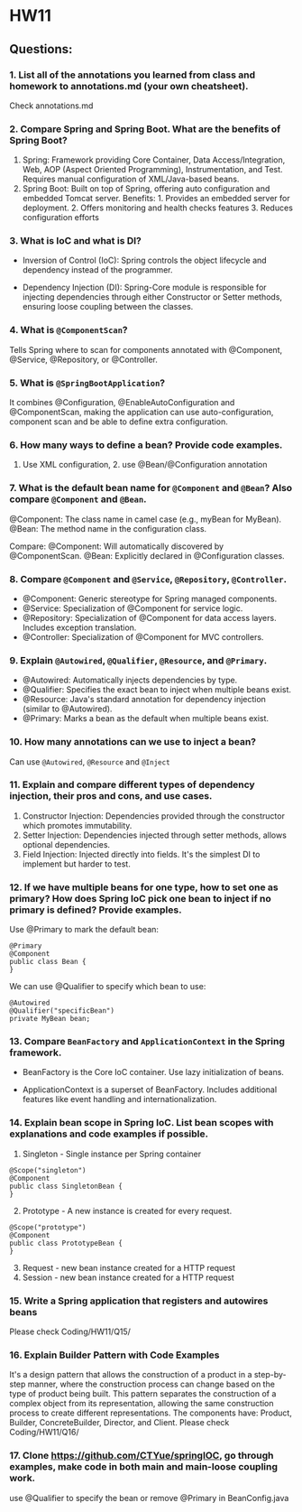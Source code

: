# HW11
## Questions:

### 1. List all of the annotations you learned from class and homework to annotations.md (your own cheatsheet).
Check annotations.md

### 2. Compare Spring and Spring Boot. What are the benefits of Spring Boot?
1. Spring: Framework providing Core Container, Data Access/Integration, Web, AOP (Aspect Oriented Programming), Instrumentation, and Test. Requires manual configuration of XML/Java-based beans.
2. Spring Boot: Built on top of Spring, offering auto configuration and embedded Tomcat server.
Benefits: 1. Provides an embedded server for deployment. 2. Offers monitoring and health checks features 3. Reduces configuration efforts

### 3. What is IoC and what is DI?
- Inversion of Control (IoC):
Spring controls the object lifecycle and dependency instead of the programmer.

- Dependency Injection (DI):
  Spring-Core module is responsible for injecting dependencies through either Constructor or Setter methods, ensuring loose coupling between the classes.


### 4. What is `@ComponentScan`?
Tells Spring where to scan for components annotated with @Component, @Service, @Repository, or @Controller.


### 5. What is `@SpringBootApplication`?
It combines @Configuration, @EnableAutoConfiguration and @ComponentScan, making the application can use auto-configuration, component scan and be able to define extra configuration.

### 6. How many ways to define a bean? Provide code examples.
1. Use XML configuration, 2. use @Bean/@Configuration annotation


### 7. What is the default bean name for `@Component` and `@Bean`? Also compare `@Component` and `@Bean`.
@Component: The class name in camel case (e.g., myBean for MyBean).
@Bean: The method name in the configuration class.

Compare:
@Component: Will automatically discovered by @ComponentScan.
@Bean: Explicitly declared in @Configuration classes.


### 8. Compare `@Component` and `@Service`, `@Repository`, `@Controller`.
- @Component: Generic stereotype for Spring managed components.
- @Service: Specialization of @Component for service logic.
- @Repository: Specialization of @Component for data access layers. Includes exception translation.
- @Controller: Specialization of @Component for MVC controllers.


### 9. Explain `@Autowired`, `@Qualifier`, `@Resource`, and `@Primary`.
- @Autowired: Automatically injects dependencies by type.
- @Qualifier: Specifies the exact bean to inject when multiple beans exist.
- @Resource: Java's standard annotation for dependency injection (similar to @Autowired).
- @Primary: Marks a bean as the default when multiple beans exist.

### 10. How many annotations can we use to inject a bean?
Can use `@Autowired`, `@Resource` and `@Inject` 


### 11. Explain and compare different types of dependency injection, their pros and cons, and use cases.
1. Constructor Injection: Dependencies provided through the constructor which promotes immutability.
2. Setter Injection: Dependencies injected through setter methods, allows optional dependencies.
3. Field Injection: Injected directly into fields. It's the simplest DI to implement but harder to test.


### 12. If we have multiple beans for one type, how to set one as primary? How does Spring IoC pick one bean to inject if no primary is defined? Provide examples.
Use @Primary to mark the default bean:
```
@Primary
@Component
public class Bean {
}

```

We can use @Qualifier to specify which bean to use:
```
@Autowired
@Qualifier("specificBean")
private MyBean bean;
```

### 13. Compare `BeanFactory` and `ApplicationContext` in the Spring framework.
- BeanFactory is the Core IoC container. Use lazy initialization of beans.

- ApplicationContext is a superset of BeanFactory. Includes additional features like event handling and internationalization.


### 14. Explain bean scope in Spring IoC. List bean scopes with explanations and code examples if possible.
1. Singleton - Single instance per Spring container
```
@Scope("singleton")
@Component
public class SingletonBean {
}

```
2. Prototype - A new instance is created for every request.
```
@Scope("prototype")
@Component
public class PrototypeBean {
}
```
3. Request - new bean instance created for a HTTP request
4. Session - new bean instance created for a HTTP request


### 15. Write a Spring application that registers and autowires beans
Please check Coding/HW11/Q15/

### 16. Explain Builder Pattern with Code Examples
It's a design pattern that allows the construction of a product in a step-by-step manner, where the construction process can change based on the type of product being built. This pattern separates the construction of a complex object from its representation, allowing the same construction process to create different representations.
The components have: Product, Builder, ConcreteBuilder, Director, and Client.
Please check Coding/HW11/Q16/

### 17. Clone https://github.com/CTYue/springIOC, go through examples, make code in both main and main-loose coupling work.
use @Qualifier to specify the bean or remove @Primary in BeanConfig.java 